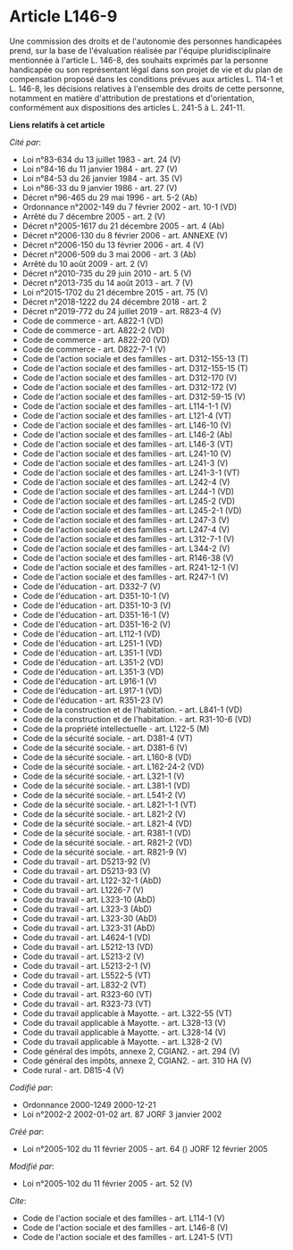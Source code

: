 # Article L146-9

Une commission des droits et de l'autonomie des personnes handicapées prend, sur la base de l'évaluation réalisée par
l'équipe pluridisciplinaire mentionnée à l'article L. 146-8, des souhaits exprimés par la personne handicapée ou son
représentant légal dans son projet de vie et du plan de compensation proposé dans les conditions prévues aux articles L.
114-1 et L. 146-8, les décisions relatives à l'ensemble des droits de cette personne, notamment en matière d'attribution de
prestations et d'orientation, conformément aux dispositions des articles L. 241-5 à L. 241-11.

**Liens relatifs à cet article**

_Cité par_:

  - Loi n°83-634 du 13 juillet 1983 - art. 24 (V)
  - Loi n°84-16 du 11 janvier 1984 - art. 27 (V)
  - Loi n°84-53 du 26 janvier 1984 - art. 35 (V)
  - Loi n°86-33 du 9 janvier 1986 - art. 27 (V)
  - Décret n°96-465 du 29 mai 1996 - art. 5-2 (Ab)
  - Ordonnance n°2002-149 du 7 février 2002 - art. 10-1 (VD)
  - Arrêté du 7 décembre 2005 - art. 2 (V)
  - Décret n°2005-1617 du 21 décembre 2005 - art. 4 (Ab)
  - Décret n°2006-130 du 8 février 2006 - art. ANNEXE (V)
  - Décret n°2006-150 du 13 février 2006 - art. 4 (V)
  - Décret n°2006-509 du 3 mai 2006 - art. 3 (Ab)
  - Arrêté du 10 août 2009 - art. 2 (V)
  - Décret n°2010-735 du 29 juin 2010 - art. 5 (V)
  - Décret n°2013-735 du 14 août 2013 - art. 7 (V)
  - Loi n°2015-1702 du 21 décembre 2015 - art. 75 (V)
  - Décret n°2018-1222 du 24 décembre 2018 - art. 2
  - Décret n°2019-772 du 24 juillet 2019 - art. R823-4 (V)
  - Code de commerce - art. A822-1 (VD)
  - Code de commerce - art. A822-2 (VD)
  - Code de commerce - art. A822-20 (VD)
  - Code de commerce - art. D822-7-1 (V)
  - Code de l'action sociale et des familles - art. D312-155-13 (T)
  - Code de l'action sociale et des familles - art. D312-155-15 (T)
  - Code de l'action sociale et des familles - art. D312-170 (V)
  - Code de l'action sociale et des familles - art. D312-172 (V)
  - Code de l'action sociale et des familles - art. D312-59-15 (V)
  - Code de l'action sociale et des familles - art. L114-1-1 (V)
  - Code de l'action sociale et des familles - art. L121-4 (VT)
  - Code de l'action sociale et des familles - art. L146-10 (V)
  - Code de l'action sociale et des familles - art. L146-2 (Ab)
  - Code de l'action sociale et des familles - art. L146-3 (VT)
  - Code de l'action sociale et des familles - art. L241-10 (V)
  - Code de l'action sociale et des familles - art. L241-3 (V)
  - Code de l'action sociale et des familles - art. L241-3-1 (VT)
  - Code de l'action sociale et des familles - art. L242-4 (V)
  - Code de l'action sociale et des familles - art. L244-1 (VD)
  - Code de l'action sociale et des familles - art. L245-2 (VD)
  - Code de l'action sociale et des familles - art. L245-2-1 (VD)
  - Code de l'action sociale et des familles - art. L247-3 (V)
  - Code de l'action sociale et des familles - art. L247-4 (V)
  - Code de l'action sociale et des familles - art. L312-7-1 (V)
  - Code de l'action sociale et des familles - art. L344-2 (V)
  - Code de l'action sociale et des familles - art. R146-38 (V)
  - Code de l'action sociale et des familles - art. R241-12-1 (V)
  - Code de l'action sociale et des familles - art. R247-1 (V)
  - Code de l'éducation - art. D332-7 (V)
  - Code de l'éducation - art. D351-10-1 (V)
  - Code de l'éducation - art. D351-10-3 (V)
  - Code de l'éducation - art. D351-16-1 (V)
  - Code de l'éducation - art. D351-16-2 (V)
  - Code de l'éducation - art. L112-1 (VD)
  - Code de l'éducation - art. L251-1 (VD)
  - Code de l'éducation - art. L351-1 (VD)
  - Code de l'éducation - art. L351-2 (VD)
  - Code de l'éducation - art. L351-3 (VD)
  - Code de l'éducation - art. L916-1 (V)
  - Code de l'éducation - art. L917-1 (VD)
  - Code de l'éducation - art. R351-23 (V)
  - Code de la construction et de l'habitation. - art. L841-1 (VD)
  - Code de la construction et de l'habitation. - art. R31-10-6 (VD)
  - Code de la propriété intellectuelle - art. L122-5 (M)
  - Code de la sécurité sociale. - art. D381-4 (VT)
  - Code de la sécurité sociale. - art. D381-6 (V)
  - Code de la sécurité sociale. - art. L160-8 (VD)
  - Code de la sécurité sociale. - art. L162-24-2 (VD)
  - Code de la sécurité sociale. - art. L321-1 (V)
  - Code de la sécurité sociale. - art. L381-1 (VD)
  - Code de la sécurité sociale. - art. L541-2 (V)
  - Code de la sécurité sociale. - art. L821-1-1 (VT)
  - Code de la sécurité sociale. - art. L821-2 (V)
  - Code de la sécurité sociale. - art. L821-4 (VD)
  - Code de la sécurité sociale. - art. R381-1 (VD)
  - Code de la sécurité sociale. - art. R821-2 (VD)
  - Code de la sécurité sociale. - art. R821-9 (V)
  - Code du travail - art. D5213-92 (V)
  - Code du travail - art. D5213-93 (V)
  - Code du travail - art. L122-32-1 (AbD)
  - Code du travail - art. L1226-7 (V)
  - Code du travail - art. L323-10 (AbD)
  - Code du travail - art. L323-3 (AbD)
  - Code du travail - art. L323-30 (AbD)
  - Code du travail - art. L323-31 (AbD)
  - Code du travail - art. L4624-1 (VD)
  - Code du travail - art. L5212-13 (VD)
  - Code du travail - art. L5213-2 (V)
  - Code du travail - art. L5213-2-1 (V)
  - Code du travail - art. L5522-5 (VT)
  - Code du travail - art. L832-2 (VT)
  - Code du travail - art. R323-60 (VT)
  - Code du travail - art. R323-73 (VT)
  - Code du travail applicable à Mayotte. - art. L322-55 (VT)
  - Code du travail applicable à Mayotte. - art. L328-13 (V)
  - Code du travail applicable à Mayotte. - art. L328-14 (V)
  - Code du travail applicable à Mayotte. - art. L328-2 (V)
  - Code général des impôts, annexe 2, CGIAN2. - art. 294 (V)
  - Code général des impôts, annexe 2, CGIAN2. - art. 310 HA (V)
  - Code rural - art. D815-4 (V)

_Codifié par_:

  - Ordonnance 2000-1249 2000-12-21
  - Loi n°2002-2 2002-01-02 art. 87 JORF 3 janvier 2002

_Créé par_:

  - Loi n°2005-102 du 11 février 2005 - art. 64 () JORF 12 février 2005

_Modifié par_:

  - Loi n°2005-102 du 11 février 2005 - art. 52 (V)

_Cite_:

  - Code de l'action sociale et des familles - art. L114-1 (V)
  - Code de l'action sociale et des familles - art. L146-8 (V)
  - Code de l'action sociale et des familles - art. L241-5 (VT)
